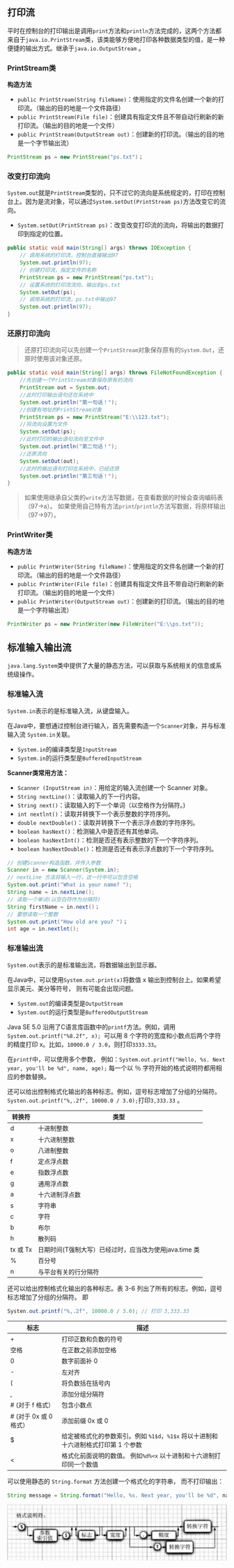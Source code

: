 
## 打印流

平时在控制台的打印输出是调用`print`方法和`println`方法完成的，这两个方法都来自于`java.io.PrintStream`类，该类能够方便地打印各种数据类型的值，是一种便捷的输出方式。继承于`java.io.OutputStream` 。

### PrintStream类

**构造方法**

* `public PrintStream(String fileName)`：使用指定的文件名创建一个新的打印流。（输出的目的地是一个文件路径）
* `public PrintStream(File file)`：创建具有指定文件且不带自动行刷新的新打印流。（输出的目的地是一个文件）
* `public PrintStream(OutputStream out)`：创建新的打印流。（输出的目的地是一个字节输出流）

```java
PrintStream ps = new PrintStream("ps.txt")；
```

### 改变打印流向

`System.out`就是`PrintStream`类型的，只不过它的流向是系统规定的，打印在控制台上。因为是流对象，可以通过`System.setOut(PrintStream ps)`方法改变它的流向。

* `System.setOut(PrintStream ps)`：改变改变打印流的流向，将输出的数据打印到指定的位置。

```java
public static void main(String[] args) throws IOException {
    // 调用系统的打印流，控制台直接输出97
    System.out.println(97);
    // 创建打印流，指定文件的名称
    PrintStream ps = new PrintStream("ps.txt");
    // 设置系统的打印流流向，输出到ps.txt
    System.setOut(ps);
    // 调用系统的打印流，ps.txt中输出97
    System.out.println(97);
}
```


### 还原打印流向

> 还原打印流向可以先创建一个`PrintStream`对象保存原有的`System.Out`，还原时使用该对象还原。

```java
public static void main(String[] args) throws FileNotFoundException {
    //先创建一个PrintStream对象保存原有的流向
    PrintStream out = System.out;
    //此时打印输出语句还在系统中
    System.out.println("第一句话！");
    //创建有地址的PrintStream对象
    PrintStream ps = new PrintStream("E:\\123.txt");
    //将流向设置为文件
    System.setOut(ps);
    //此时打印的输出语句流向至文件中
    System.out.println("第二句话！");
    //还原流向
    System.setOut(out);
    //此时的输出语句打印在系统中，已经还原
    System.out.println("第三句话！");
}
```


> 如果使用继承自父类的`write`方法写数据，在查看数据的时候会查询编码表（97→a）。
> 如果使用自己特有方法`print`/`println`方法写数据，将原样输出（97→97）。



### PrintWriter类

**构造方法**

* `public PrintWriter(String fileName)`：使用指定的文件名创建一个新的打印流。（输出的目的地是一个文件路径）
* `public PrintWriter(File file)`：创建具有指定文件且不带自动行刷新的新打印流。（输出的目的地是一个文件）
* `public PrintWriter(OutputStream out)`：创建新的打印流。（输出的目的地是一个字符输出流）

```java
PrintWriter ps = new PrintWriter(new FileWriter("E:\\ps.txt"));
```


## 标准输入输出流 

`java.lang.System`类中提供了大量的静态方法，可以获取与系统相关的信息或系统级操作。

### 标准输入流

`System.in`表示的是标准输入流，从键盘输入。

在Java中，要想通过控制台进行输入，首先需要构造一个`Scanner`对象，并与标准输入流 `System.in`关联。

* `System.in`的编译类型是`InputStream`
* `System.in`的运行类型是`BufferedInputStream`


**Scanner类常用方法：**

- `Scanner (InputStream in)`：用给定的输入流创建一个 Scanner 对象。
- `String nextLine()`：读取输入的下一行内容。
- `String next()`：读取输入的下一个单词（以空格作为分隔符。)
- `int nextlnt()`：读取并转换下一个表示整数的字符序列。
- `double nextDouble()`：读取并转换下一个表示浮点数的字符序列。
- `boolean hasNext()`：检测输入中是否还有其他单词。
- `boolean hasNextInt()`：检测是否还有表示整数的下一个字符序列。
- `boolean hasNextDouble()`：检测是否还有表示浮点数的下一个字符序列。

```java
// 创建Scanner构造函数，并传入参数
Scanner in = new Scanner(System.in);
// nextLine 方法将输入一行，这一行中可以包含空格
System.out.print("What is your name? ");
String name = in.nextLine();
// 读取一个单词(以空白符作为分隔符)
String firstName = in.next()；
// 要想读取一个整数
System.out.print("How old are you? ")；
int age = in.nextlnt();
```



### 标准输出流

`System.out`表示的是标准输出流，将数据输出到显示器。

在Java中，可以使用`System.out.print(x)`将数值 x 输出到控制台上。如果希望显示美元、美分等符号， 则有可能会出现问题。

* `System.out`的编译类型是`OutputStream`
* `System.out`的运行类型是`BufferedOutputStream`


Java SE 5.0 沿用了C语言库函数中的`printf`方法。例如，调用 `System.out.printf("%8.2f", x); `可以用 8 个字符的宽度和小数点后两个字符的精度打印 x。比如，`10000.0 / 3.0`，则打印`3333.33`。

在`printf`中，可以使用多个参数， 例如：`System.out.printf("Hello, %s. Next year, you'll be %d", name, age);` 每一个以 ％ 字符开始的格式说明符都用相应的参数替换。

还可以给出控制格式化输出的各种标志。例如，逗号标志增加了分组的分隔符。`Systen.out.printf("%,.2f", 10000.0 / 3.0);`打印`3,333.33` 。

| 转换符 | 类型 |
|----|----|
| d | 十进制整数 |
| x | 十六进制整数 |
| o | 八进制整数 |
| f | 定点浮点数 |
| e | 指数浮点数 |
| g | 通用浮点数 |
| a | 十六进制浮点数 |
| s | 字符串 |
| c | 字符 |
| b | 布尔 |
| h | 散列码 |
| tx 或 Tx | 日期时间(T强制大写）已经过时，应当改为使用java.time 类 |
| % | 百分号 |
| n | 与平台有关的行分隔符 |


还可以给出控制格式化输出的各种标志。表 3-6 列出了所有的标志。例如，逗号标志增加了分组的分隔符。 即
```java
Systen.out.printf("%,.2f", 10000.0 / 3.0); // 打印 3,333.33
```

| 标志 | 描述 |
|----|----|
| + | 打印正数和负数的符号 |
| 空格 | 在正数之前添加空格 |
| 0 | 数字前面补 0 |
| -	 | 左对齐 |
| ( | 将负数括在括号内 |
| , | 添加分组分隔符 |
| # (对于 f 格式） | 包含小数点 |
| # (对于 0x 或 0 格式） | 添加前缀 0x 或 0 |
| $ | 给定被格式化的参数索引。例如 `%1$d`，`%1$x` 将以十进制和十六进制格式打印第 1 个参数 |
| < | 格式化前面说明的数值。 例如`%d%<x` 以十进制和十六进制打印同一个数值 |

可以使用静态的 `String.format` 方法创建一个格式化的字符串， 而不打印输出：
```java
String message = String.format("Hello, %s. Next year, you'll be %d", name , age);
```

![](assets/Java打印流&标准输入输出/542b9a171b910b7026a622edf0b967a0_MD5.jpg)

